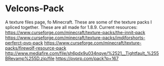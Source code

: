 # Velcons-Pack
A texture files page, fo Minecraft. These are some of the texture packs I spliced together. These are all made for 1.8.9.
Current resources:
https://www.curseforge.com/minecraft/texture-packs/the-innit-pack
https://www.curseforge.com/minecraft/texture-packs/imdjforshorts-perferct-pvp-pack
https://www.curseforge.com/minecraft/texture-packs/firewolf-resource-pack
http://www.mediafire.com/file/sh6pdx9u034nqve/%2521__Tightfault_%255BRevamp%255D.zip/file
https://pvprp.com/pack?p=167
